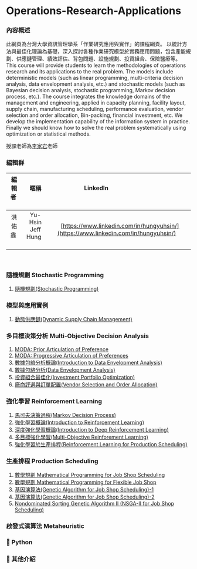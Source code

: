 # Operations-Research-Applications

### **內容概述**

此網頁為台灣大學資訊管理學系「作業研究應用與實作」的課程網頁。
以統計方法與最佳化理論為基礎，深入探討各種作業研究模型於實務應用問題，包含產能規劃、供應鏈管理、績效評估、背包問題、設施規劃、投資組合、保險醫療等。
This course will provide students to learn the methodologies of operations research and its applications to the real problem. The models include deterministic models (such as linear programming, multi-criteria decision analysis, data envelopment analysis, etc.) and stochastic models (such as Bayesian decision analysis, stochastic programming, Markov decision process, etc.). The course integrates the knowledge domains of the management and engineering, applied in capacity planning, facility layout, supply chain, manufacturing scheduling, performance evaluation, vendor selection and order allocation, Bin-packing, financial investment, etc. We develop the implementation capability of the information system in practice. Finally we should know how to solve the real problem systematically using optimization or statistical methods.

授課老師為[李家岩](http://polab.im.ntu.edu.tw/Bio.html)老師  

### **編輯群**    

| 編輯者       |    暱稱         |                      LinkedIn                                                            |
| :-----------:|:-----------:    |:---------------------------------------------------------------------------------------: |
| 洪佑鑫       | Yu-Hsin Jeff  Hung            | [https://www.linkedin.com/in/hungyuhsin/](https://www.linkedin.com/in/hungyuhsin/)     
   

### **隨機規劃 Stochastic Programming** 
1. [隨機規劃(Stochastic Programming)](https://github.com/bmw2142/Stochastic-Programming/blob/master/Approximation%20and%20Sampling%20Method.pdf)

### **模型與應用實例**   
1. [動態供應鏈(Dynamic Supply Chain Management)](https://github.com/peng1055/Dynamic-Supply-Chain)

### **多目標決策分析 Multi-Objective Decision Analysis** 
1. [MODA: Prior Articulation of Preference](https://github.com/Hoshey/Multi-Objective_Decision_Analysis_MODA_Prior_Articulation_of_Preferences_simple_tutorial)
2. [MODA: Progressive Articulation of Preferences](https://github.com/rgib37190/Operating-System)
3. [數據包絡分析概論(Introduction to Data Envelopment Analysis)](https://github.com/gary60405/Data-Envelopment-Analysis-Tutorial)
4. [數據包絡分析(Data Envelopment Analysis)](https://github.com/PO-LAB/Data-Envelopment-Analysis)
5. [投資組合最佳化(Investment Portfolio Optimization)](https://github.com/Ming-Xuan/GalaxyMing)
6. [廠商評選與訂單配置(Vendor Selection and Order Allocation)](https://github.com/maharanirizki/VSOA)

### **強化學習 Reinforcement Learning** 
1. [馬可夫決策過程(Markov Decision Process)](https://github.com/tyler8812/Markovian-Decision-Process)
2. [強化學習概論(Introduction to Reinforcement Learning)](https://github.com/TzuYuOu/Reinforcement-Learning-Introduction)
3. [深度強化學習概論(Introduction to Deep Reinforcement Learning)](https://github.com/ITingHung/Introduction-to-Deep-Reinforcement-Learning)
4. [多目標強化學習(Multi-Objective Reinforement Learning)](https://github.com/kevin880987/Multi-Objective-Reinforement-Learning)
5. [強化學習於生產排程(Reinforcement Learning for Production Scheduling)](https://github.com/yuwen-teng/ORA/tree/master)

### **生產排程 Production Scheduling**
1. [數學規劃 Mathematical Programming for Job Shop Scheduling](https://github.com/KevinLu43/JSP-by-using-Mathematical-Programming-in-Python/blob/master/Job%20shop%20scheduling%20problem.md)
2. [數學規劃 Mathematical Programming for Flexible Job Shop](https://github.com/KevinLu43/JSP-by-using-Mathematical-Programming-in-Python/blob/master/Flexible%20Job%20Shop%20Problem.md)
3. [基因演算法(Genetic Algorithm for Job Shop Scheduling)-1](https://github.com/wurmen/Genetic-Algorithm-for-Job-Shop-Scheduling-and-NSGA-II/blob/master/introduction/GA/GA.md)
4. [基因演算法(Genetic Algorithm for Job Shop Scheduling)-2](https://github.com/PO-LAB/Intelligent-Manufacturing-Systems/blob/master/GA_Application_Job_Shop_Problem/JSP.md)
5. [Nondominated Sorting Genetic Algorithm II (NSGA-II for Job Shop Scheduling)](https://github.com/wurmen/Genetic-Algorithm-for-Job-Shop-Scheduling-and-NSGA-II/blob/master/introduction/NSGA-II/NSGA-II.md)

### **啟發式演算法 Metaheuristic** 

### **:pushpin: Python**
### **:triangular_flag_on_post: 其他介紹**


